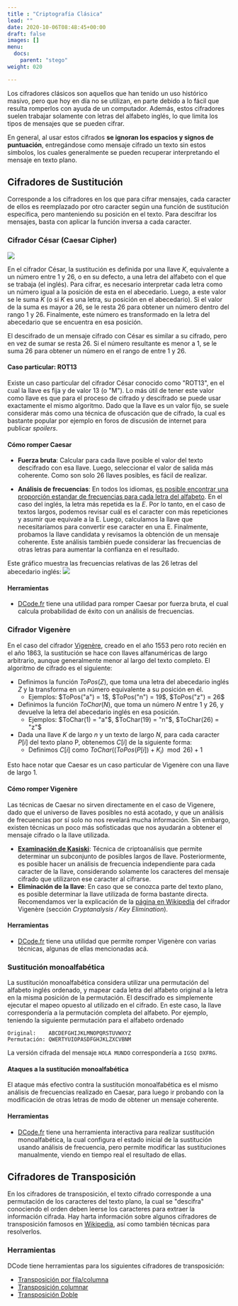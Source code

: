 ```yaml
---
title : "Criptografía Clásica"
lead: ""
date: 2020-10-06T08:48:45+00:00
draft: false
images: []
menu:
  docs:
    parent: "stego"
weight: 020

---
```


Los cifradores clásicos son aquellos que han tenido un uso histórico masivo, pero que hoy en día no se utilizan, en parte debido a lo fácil que resulta romperlos con ayuda de un computador.  Además, estos cifradores suelen trabajar solamente con letras del alfabeto inglés, lo que limita los tipos de mensajes que se pueden cifrar.

En general, al usar estos cifrados **se ignoran los espacios y signos de puntuación**, entregándose como mensaje cifrado un texto sin estos símbolos, los cuales generalmente se pueden recuperar interpretando el mensaje en texto plano.

## Cifradores de Sustitución

Corresponde a los cifradores en los que para cifrar mensajes, cada caracter de ellos es reemplazado por otro caracter según una función de sustitución específica, pero manteniendo su posición en el texto. Para descifrar los mensajes, basta con aplicar la función inversa a cada caracter.

### Cifrador César (Caesar Cipher)

![](../caesar.png)

En el cifrador César, la sustitución es definida por una llave $K$, equivalente a un número entre 1 y 26, o en su defecto, a una letra del alfabeto con el que se trabaja (el inglés). Para cifrar, es necesario interpretar cada letra como un número igual a la posición de esta en el abecedario. Luego, a este valor se le suma $K$ (o si $K$ es una letra, su posición en el abecedario). Si el valor de la suma es mayor a 26, se le resta 26 para obtener un número dentro del rango 1 y 26. Finalmente, este número es transformado en la letra del abecedario que se encuentra en esa posición.

El descifrado de un mensaje cifrado con César es similar a su cifrado, pero en vez de sumar se resta 26. Si el número resultante es menor a 1, se le suma 26 para obtener un número en el rango de entre 1 y 26.

#### Caso particular: ROT13

Existe un caso particular del cifrador César conocido como "ROT13", en el cual la llave es fija y de valor 13 (o "M"). Lo más útil de tener este valor como llave es que para el proceso de cifrado y descifrado se puede usar exactamente el mismo algoritmo. Dado que la llave es un valor fijo, se suele considerar más como una técnica de ofuscación que de cifrado, la cual es bastante popular por ejemplo en foros de discusión de internet para publicar _spoilers_.


#### Cómo romper Caesar

* **Fuerza bruta**: Calcular para cada llave posible el valor del texto descifrado con esa llave. Luego, seleccionar el valor de salida más coherente. Como son solo 26 llaves posibles, es fácil de realizar.

* **Análisis de frecuencias**: En todos los idiomas, [es posible encontrar una proporción estandar de frecuencias para cada letra del alfabeto](https://en.wikipedia.org/wiki/Letter_frequency). En el caso del inglés, la letra más repetida es la $E$. Por lo tanto, en el caso de textos largos, podemos revisar cuál es el caracter con más repeticiones y asumir que equivale a la E. Luego, calculamos la llave que necesitaríamos para convertir ese caracter en una E. Finalmente, probamos la llave candidata y revisamos la obtención de un mensaje coherente. Este análisis también puede considerar las frecuencias de otras letras para aumentar la confianza en el resultado.


Este gráfico muestra las frecuencias relativas de las 26 letras del abecedario inglés:
![](../letter_frequency.png)

#### Herramientas

* [DCode.fr](https://www.dcode.fr/caesar-cipher) tiene una utilidad para romper Caesar por fuerza bruta, el cual calcula probabilidad de éxito con un análisis de frecuencias.


### Cifrador Vigenère

En el caso del cifrador [Vigenère](https://en.wikipedia.org/wiki/Vigen%C3%A8re_cipher), creado en el año 1553 pero roto recién en el año 1863, la sustitución se hace con llaves alfanuméricas de largo arbitrario, aunque generalmente menor al largo del texto completo. El algoritmo de cifrado es el siguiente:

* Definimos la función $ToPos(Z)$, que toma una letra del abecedario inglés $Z$ y la transforma en un número equivalente a su posición en él. 
  * Ejemplos: $ToPos("a") = 1$, $ToPos("n") = 19$, $ToPos("z") = 26$
* Definimos la función $ToChar(N)$, que toma un número $N$ entre 1 y 26, y devuelve la letra del abecedario inglés en esa posición.
  * Ejemplos: $ToChar(1) = "a"$, $ToChar(19) = "n"$, $ToChar(26) = "z"$
* Dada una llave $K$ de largo $n$ y un texto de largo $N$, para cada caracter $P[i]$ del texto plano P, obtenemos $C[i]$ de la siguiente forma:
  * Definimos $C[i]$ como $ToChar((ToPos(P[i]) + K_i) \mod 26) + 1$

Esto hace notar que Caesar es un caso particular de Vigenère con una llave de largo 1.

#### Cómo romper Vigenère

Las técnicas de Caesar no sirven directamente en el caso de Vigenere, dado que el universo de llaves posibles no está acotado, y que un análisis de frecuencias por sí solo no nos revelará mucha información. Sin embargo, existen técnicas un poco más sofisticadas que nos ayudarán a obtener el mensaje cifrado o la llave utilizada.

* [**Examinación de Kasiski**](https://en.wikipedia.org/wiki/Kasiski_examination): Técnica de criptoanálisis que permite determinar un subconjunto de posibles largos de llave. Posteriormente, es posible hacer un análisis de frecuencia independiente para cada caracter de la llave, considerando solamente los caracteres del mensaje cifrado que utilizaron ese caracter al cifrarse.
* **Eliminación de la llave**: En caso que se conozca parte del texto plano, es posible determinar la llave utilizada de forma bastante directa. Recomendamos ver la explicación de la [página en Wikipedia](https://en.wikipedia.org/wiki/Vigen%C3%A8re_cipher) del cifrador Vigenère (sección _Cryptanalysis / Key Elimination_).

#### Herramientas

* [DCode.fr](https://www.dcode.fr/vigenere-cipher) tiene una utilidad que permite romper Vigenère con varias técnicas, algunas de ellas mencionadas acá.

### Sustitución monoalfabética

La sustitución monoalfabética considera utilizar una permutación del alfabeto inglés ordenado, y mapear cada letra del alfabeto original a la letra en la misma posición de la permutación. El descifrado es simplemente ejecutar el mapeo opuesto al utilizado en el cifrado. En este caso, la llave correspondería a la permutación completa del alfabeto. Por ejemplo, teniendo la siguiente permutación para el alfabeto ordenado

```
Original:    ABCDEFGHIJKLMNOPQRSTUVWXYZ
Permutación: QWERTYUIOPASDFGHJKLZXCVBNM
```

La versión cifrada del mensaje `HOLA MUNDO` correspondería a `IGSQ DXFRG`.

#### Ataques a la sustitución monoalfabética

El ataque más efectivo contra la sustitución monoalfabética es el mismo análisis de frecuencias realizado en Caesar, para luego ir probando con la modificación de otras letras de modo de obtener un mensaje coherente.

#### Herramientas

* [DCode.fr](https://www.dcode.fr/monoalphabetic-substitution) tiene una herramienta interactiva para realizar sustitución monoalfabética, la cual configura el estado inicial de la sustitución usando análisis de frecuencia, pero permite modificar las sustituciones manualmente, viendo en tiempo real el resultado de ellas.

## Cifradores de Transposición

En los cifradores de transposición, el texto cifrado corresponde a una permutación de los caracteres del texto plano, la cual se "descifra" conociendo el orden deben leerse los caracteres para extraer la información cifrada. Hay harta información sobre algunos cifradores de transposición famosos en [Wikipedia](https://en.wikipedia.org/wiki/Transposition_cipher), así como también técnicas para resolverlos.

### Herramientas

DCode tiene herramientas para los siguientes cifradores de transposición:
* [Transposición por fila/columna](https://www.dcode.fr/transposition-cipher)
* [Transposición columnar](https://www.dcode.fr/columnar-transposition-cipher)
* [Transposición Doble](https://www.dcode.fr/double-transposition-cipher)


 